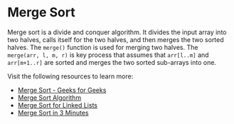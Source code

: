 # Merge Sort

Merge sort is a divide and conquer algorithm. It divides the input array into two halves, calls itself for the two halves, and then merges the two sorted halves. The `merge()` function is used for merging two halves. The `merge(arr, l, m, r)` is key process that assumes that `arr[l..m]` and `arr[m+1..r]` are sorted and merges the two sorted sub-arrays into one.

Visit the following resources to learn more:

- [Merge Sort - Geeks for Geeks](https://www.geeksforgeeks.org/merge-sort/)
- [Merge Sort Algorithm](https://www.programiz.com/dsa/merge-sort)
- [Merge Sort for Linked Lists](https://www.geeksforgeeks.org/merge-sort-for-linked-list/)
- [Merge Sort in 3 Minutes](https://www.youtube.com/watch?v=4VqmGXwpLqc)
